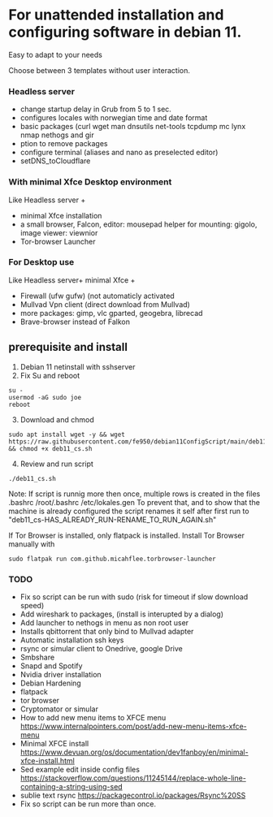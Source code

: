 #  For unattended installation and configuring software in debian 11.


Easy to adapt to your needs

Choose between 3 templates without user interaction.




### Headless server
- change startup delay in Grub from 5 to 1 sec.
- configures locales with norwegian time and date format
- basic packages (curl wget man dnsutils net-tools tcpdump mc lynx nmap nethogs and gir
- ption to remove packages
- configure terminal (aliases and nano as preselected editor)
- setDNS_toCloudflare

### With minimal Xfce Desktop environment
Like Headless server +
- minimal Xfce installation
- a small browser, Falcon, editor: mousepad helper for mounting: gigolo, image viewer: viewnior
- Tor-browser Launcher

### For Desktop use
Like Headless server+ minimal Xfce +
- Firewall (ufw  gufw) (not automaticly activated
- Mullvad Vpn client (direct download from Mullvad)
- more packages: gimp, vlc gparted, geogebra, librecad
- Brave-browser instead of Falkon





## prerequisite and install
 1. Debian 11 netinstall with sshserver
 2. Fix Su and reboot
```
su -
usermod -aG sudo joe
reboot
```

3. Download and chmod
 ```
sudo apt install wget -y && wget https://raw.githubusercontent.com/fe950/debian11ConfigScript/main/deb11_cs.sh && chmod +x deb11_cs.sh
```
4. Review and run script

```
./deb11_cs.sh

```
Note: If script is runnig more then once, multiple rows is created in the files 
.bashrc
/root/.bashrc
/etc/lokales.gen
 To prevent that, and to show that the machine is already configured the script renames it self after first run to "deb11_cs-HAS_ALREADY_RUN-RENAME_TO_RUN_AGAIN.sh"

If Tor Browser is installed, only flatpack is installed.
Install Tor Browser manually with 

```
sudo flatpak run com.github.micahflee.torbrowser-launcher
```











### TODO 
- Fix so script can be run with sudo (risk for timeout if slow download speed)
- Add wireshark to packages, (install is interupted by a dialog)
- Add launcher to nethogs in menu as non root user
- Installs qbittorrent that only bind to Mullvad adapter
- Automatic installation ssh keys
- rsync or simular client to Onedrive, google Drive
- Smbshare
- Snapd and Spotify
- Nvidia driver installation
- Debian Hardening
- flatpack
- tor browser
- Cryptomator or simular
- How to add new menu items to XFCE menu https://www.internalpointers.com/post/add-new-menu-items-xfce-menu
- Minimal XFCE install https://www.devuan.org/os/documentation/dev1fanboy/en/minimal-xfce-install.html
- Sed example edit inside config files https://stackoverflow.com/questions/11245144/replace-whole-line-containing-a-string-using-sed
- sublie text rsync https://packagecontrol.io/packages/Rsync%20SS
- Fix so script can be run more than once. 